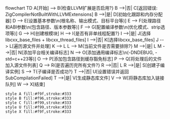 flowchart TD
    A[开始] --> B{检查LLVM扩展是否启用?}
    B -->|否| C[返回错误: ZigCompilerNotBuiltWithLLVMExtensions]
    B -->|是| D[初始化跟踪和内存分配器]
    D --> E[设置基本参数\n(根名称、输出模式、目标平台等)]
    E --> F[处理路径和ABI参数\n(包含路径、版本参数等)]
    F --> G[配置编译参数\n(优化模式、strip选项等)]
    G --> H[创建根模块]
    H --> I{是否有非单线程配置?}
    I -->|是| J[选择libcxx_base_files + libcxx_thread_files]
    I -->|否| K[选择libcxx_base_files]
    J --> L[遍历源文件并处理]
    K --> L
    L --> M{当前文件是否需要排除?}
    M -->|是| L
    M -->|否| N[添加平台相关编译标志]
    N --> O[添加通用编译标志\n(-DNDEBUG, -std=c++23等)]
    O --> P[添加包含路径到缓存豁免标志]
    P --> Q[将处理后的文件加入源文件列表]
    Q --> R{是否遍历完所有文件?}
    R -->|否| L
    R -->|是| S[创建子编译实例]
    S --> T{子编译是否成功?}
    T -->|否| U[设置错误并返回SubCompilationFailed]
    T -->|是| V[生成静态库文件]
    V --> W[将静态库加入链接队列]
    W --> X[结束]
    
    style A fill:#f9f,stroke:#333
    style B fill:#f96,stroke:#333
    style C fill:#f99,stroke:#333
    style U fill:#f99,stroke:#333
    style X fill:#f9f,stroke:#333
